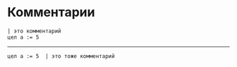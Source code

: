 <h1>Комментарии</h1>

```kumir
| это комментарий
цел а := 5
```

<hr/>

```kumir
цел а := 5  | это тоже комментарий
```
